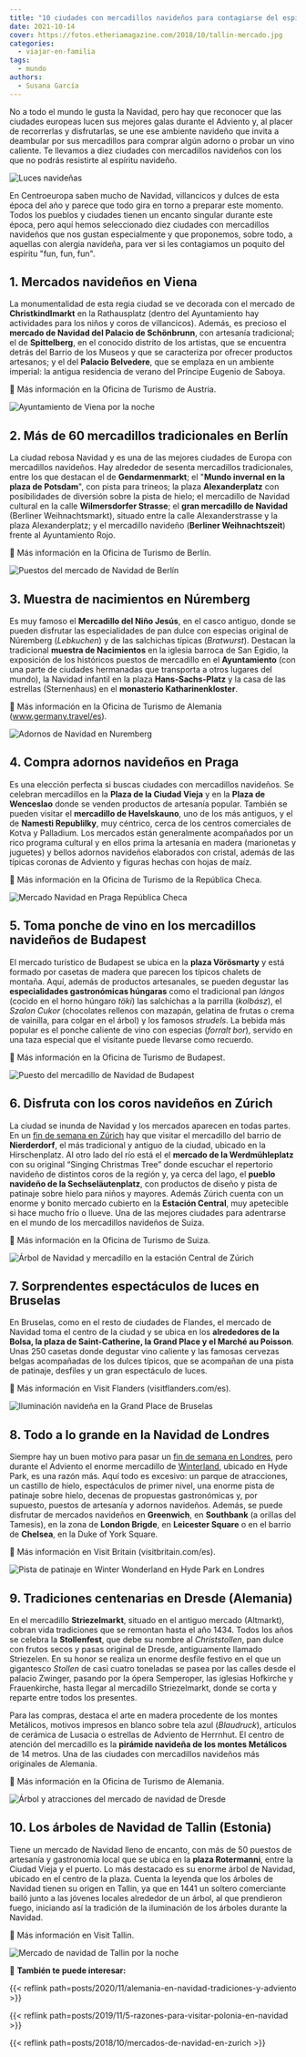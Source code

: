 ```yaml
---
title: "10 ciudades con mercadillos navideños para contagiarse del espíritu de la Navidad"
date: 2021-10-14
cover: https://fotos.etheriamagazine.com/2018/10/tallin-mercado.jpg
categories: 
  - viajar-en-familia
tags: 
  - mundo
authors: 
  - Susana García
---
```


No a todo el mundo le gusta la Navidad, pero hay que reconocer que las ciudades europeas 
lucen sus mejores galas durante el Adviento y, al placer de recorrerlas y disfrutarlas, 
se une ese ambiente navideño que invita a deambular por sus mercadillos para comprar 
algún adorno o probar un vino caliente. Te llevamos a diez ciudades con mercadillos 
navideños con los que no podrás resistirte al espíritu navideño. 

![Luces navideñas](https://fotos.etheriamagazine.com/2018/10/mercados-navidenos.jpg "Luces de Navidad.")

En Centroeuropa saben mucho de Navidad, villancicos y dulces de esta época del año y 
parece que todo gira en torno a preparar este momento. Todos los pueblos y ciudades 
tienen un encanto singular durante este época, pero aquí hemos seleccionado diez 
ciudades con mercadillos navideños que nos gustan especialmente y que proponemos, sobre 
todo, a aquellas con alergia navideña, para ver si les contagiamos un poquito del 
espíritu "fun, fun, fun". 

## 1\. Mercados navideños en Viena

La monumentalidad de esta regia ciudad se ve decorada con el mercado de 
**Christkindlmarkt** en la Rathausplatz (dentro del Ayuntamiento hay actividades para 
los niños y coros de villancicos). Además, es precioso el **mercado de Navidad del 
Palacio de Schönbrunn**, con artesanía tradicional; el de **Spittelberg**, en el 
conocido distrito de los artistas, que se encuentra detrás del Barrio de los Museos y 
que se caracteriza por ofrecer productos artesanos; y el del **Palacio Belvedere**, que 
se emplaza en un ambiente imperial: la antigua residencia de verano del Príncipe Eugenio 
de Saboya. 

📌 Más información en la Oficina de Turismo de Austria. 

![Ayuntamiento de Viena por la noche](https://fotos.etheriamagazine.com/2018/10/Viena-ayuntamiento.jpg "Ayuntamiento de Viena.")

## 2\. Más de 60 mercadillos tradicionales en Berlín

La ciudad rebosa Navidad y es una de las mejores ciudades de Europa con mercadillos 
navideños. Hay alrededor de sesenta mercadillos tradicionales, entre los que destacan el 
de **Gendarmenmarkt**; el "**Mundo invernal en la plaza de Potsdam**", con pista para 
trineos; la plaza **Alexanderplatz** con posibilidades de diversión sobre la pista de 
hielo; el mercadillo de Navidad cultural en la calle **Wilmersdorfer Strasse**; el 
**gran mercadillo de Navidad** (Berliner Weihnachtsmarkt), situado entre la calle 
Alexanderstrasse y la plaza Alexanderplatz; y el mercadillo navideño (**Berliner 
Weihnachtszeit**) frente al Ayuntamiento Rojo. 

**📌** Más información en la Oficina de Turismo de Berlín. 

![Puestos del mercado de Navidad de Berlín](https://fotos.etheriamagazine.com/2018/10/berlin.jpg "Mercado de Navidad en Berlín.")

## 3\. Muestra de nacimientos en Núremberg

Es muy famoso el **Mercadillo del Niño Jesús**, en el casco antiguo, donde se pueden 
disfrutar las especialidades de pan dulce con especias original de Núremberg 
(_Lebkuchen_) y de las salchichas típicas (_Bratwurst_). Destacan la tradicional 
**muestra de Nacimientos** en la iglesia barroca de San Egidio, la exposición de los 
históricos puestos de mercadillo en el **Ayuntamiento** (con una parte de ciudades 
hermanadas que transporta a otros lugares del mundo), la Navidad infantil en la plaza 
**Hans-Sachs-Platz** y la casa de las estrellas (Sternenhaus) en el **monasterio 
Katharinenkloster**. 

📌 Más información en la Oficina de Turismo de Alemania (www.germany.travel/es). 

![Adornos de Navidad en Nuremberg](https://fotos.etheriamagazine.com/2018/10/Nuremberg-christmas-market.jpg "Decoración en un puesto del mercado de Navidad de Núremberg.")

## 4\. Compra adornos navideños en Praga

Es una elección perfecta si buscas ciudades con mercadillos navideños. Se celebran 
mercadillos en la **Plaza de la Ciudad Vieja** y en la **Plaza de Wenceslao** donde se 
venden productos de artesanía popular. También se pueden visitar el **mercadillo de 
Havelskauno**, uno de los más antiguos, y el de **Namesti Republilky**, muy céntrico, 
cerca de los centros comerciales de Kotva y Palladium. Los mercados están generalmente 
acompañados por un rico programa cultural y en ellos prima la artesanía en madera 
(marionetas y juguetes) y bellos adornos navideños elaborados con cristal, además de las 
típicas coronas de Adviento y figuras hechas con hojas de maíz. 

📌 Más información en la Oficina de Turismo de la República Checa. 

![Mercado Navidad en Praga República Checa](https://fotos.etheriamagazine.com/2018/10/Praga-navidad.jpg "Mercado de Navidad en Praga. © Oficina de Turismo República Checa/Martin Marat")

## 5\. Toma ponche de vino en los mercadillos navideños de Budapest

El mercado turístico de Budapest se ubica en la **plaza Vörösmarty** y está formado por 
casetas de madera que parecen los típicos chalets de montaña. Aquí, además de productos 
artesanales, se pueden degustar las **especialidades gastronómicas húngaras** como el 
tradicional pan _lángos_ (cocido en el horno húngaro _töki_) las salchichas a la 
parrilla (_kolbász_), el _Szalon Cukor_ (chocolates rellenos con mazapán, gelatina de 
frutas o crema de vainilla, para colgar en el árbol) y los famosos _strudels_. La bebida 
más popular es el ponche caliente de vino con especias (_forralt bor_), servido en una 
taza especial que el visitante puede llevarse como recuerdo. 

📌 Más información en la Oficina de Turismo de Budapest. 

![Puesto del mercadillo de Navidad de Budapest](https://fotos.etheriamagazine.com/2018/10/Budapest-Navidad.jpg "Puesto del mercado de Navidad de Budapest. © O.T. Budapest")

## 6\. Disfruta con los coros navideños en Zúrich

La ciudad se inunda de Navidad y los mercados aparecen en todas partes. En un [fin de 
semana en Zúrich](http://etheriamagazine.com/2018/10/12/mercados-de-navidad-en-zurich/) 
hay que visitar el mercadillo del barrio de **Nierderdorf**, el más tradicional y 
antiguo de la ciudad, ubicado en la Hirschenplatz. Al otro lado del río está el el 
**mercado de la Werdmühleplatz** con su original “Singing Christmas Tree” donde escuchar 
el repertorio navideño de distintos coros de la región y, ya cerca del lago, el **pueblo 
navideño de la Sechseläutenplatz**, con productos de diseño y pista de patinaje sobre 
hielo para niños y mayores. Además Zúrich cuenta con un enorme y bonito mercado cubierto 
en la **Estación Central**, muy apetecible si hace mucho frío o llueve. Una de las 
mejores ciudades para adentrarse en el mundo de los mercadillos navideños de Suiza. 

📌 Más información en la Oficina de Turismo de Suiza. 

![Árbol de Navidad y mercadillo en la estación Central de Zúrich](https://fotos.etheriamagazine.com/2018/10/Zurich-estacion-central-1.jpg "Mercado de la Estación Central de Zúrich. © Switzerland Tourism/Ivo Scholz.")

## 7\. Sorprendentes espectáculos de luces en Bruselas

En Bruselas, como en el resto de ciudades de Flandes, el mercado de Navidad toma el 
centro de la ciudad y se ubica en los **alrededores de la Bolsa, la plaza de 
Saint-Catherine, la Grand Place y el Marché au Poisson**. Unas 250 casetas donde 
degustar vino caliente y las famosas cervezas belgas acompañadas de los dulces típicos, 
que se acompañan de una pista de patinaje, desfiles y un gran espectáculo de luces. 

📌 Más información en Visit Flanders (visitflanders.com/es). 

![Iluminación navideña en la Grand Place de Bruselas](https://fotos.etheriamagazine.com/2018/10/Bruselas-Navidad.jpg "Mercado de Navidad en Bruselas. © Visit Brussels/Eric Danhier.")

## 8\. Todo a lo grande en la Navidad de Londres

Siempre hay un buen motivo para pasar un [fin de semana en 
Londres](http://etheriamagazine.com/2018/09/13/visitas-imprescindibles-fin-de-semana-londres/), 
pero durante el Adviento el enorme mercadillo de 
[Winterland](https://hydeparkwinterwonderland.com), ubicado en Hyde Park, es una razón 
más. Aquí todo es excesivo: un parque de atracciones, un castillo de hielo, espectáculos 
de primer nivel, una enorme pista de patinaje sobre hielo, decenas de propuestas 
gastronómicas y, por supuesto, puestos de artesanía y adornos navideños. Además, se 
puede disfrutar de mercados navideños en **Greenwich**, en **Southbank** (a orillas del 
Tamesis), en la zona de **London Brigde**, en **Leicester Square** o en el barrio de 
**Chelsea**, en la Duke of York Square. 

📌 Más información en Visit Britain (visitbritain.com/es). 

![Pista de patinaje en Winter Wonderland en Hyde Park en Londres](https://fotos.etheriamagazine.com/2018/10/Londres-winterwonderland.jpg "Pista de patinaje en Winter Wonderland en Hyde Park. © Visit England/Daniela Luquini.")

## 9\. Tradiciones centenarias en Dresde (Alemania)

En el mercadillo **Striezelmarkt**, situado en el antiguo mercado (Altmarkt), cobran 
vida tradiciones que se remontan hasta el año 1434. Todos los años se celebra la 
**Stollenfest**, que debe su nombre al _Christstollen_, pan dulce con frutos secos y 
pasas original de Dresde, antiguamente llamado Striezelen. En su honor se realiza un 
enorme desfile festivo en el que un gigantesco _Stollen_ de casi cuatro toneladas se 
pasea por las calles desde el palacio Zwinger, pasando por la ópera Semperoper, las 
iglesias Hofkirche y Frauenkirche, hasta llegar al mercadillo Striezelmarkt, donde se 
corta y reparte entre todos los presentes. 

Para las compras, destaca el arte en madera procedente de los montes Metálicos, motivos 
impresos en blanco sobre tela azul (_Blaudruck_), artículos de cerámica de Lusacia o 
estrellas de Adviento de Herrnhut. El centro de atención del mercadillo es la **pirámide 
navideña de los montes Metálicos** de 14 metros. Una de las ciudades con mercadillos 
navideños más originales de Alemania. 

📌 Más información en la Oficina de Turismo de Alemania. 

![Árbol y atracciones del mercado de navidad de Dresde](https://fotos.etheriamagazine.com/2018/10/DRESDE.jpg "Mercado de Navidad en Dresde.")

## 10\. Los árboles de Navidad de Tallin (Estonia)

Tiene un mercado de Navidad lleno de encanto, con más de 50 puestos de artesanía y 
gastronomía local que se ubica en la **plaza Rotermanni**, entre la Ciudad Vieja y el 
puerto. Lo más destacado es su enorme árbol de Navidad, ubicado en el centro de la 
plaza. Cuenta la leyenda que los árboles de Navidad tienen su origen en Tallin, ya que 
en 1441 un soltero comerciante bailó junto a las jóvenes locales alrededor de un árbol, 
al que prendieron fuego, iniciando así la tradición de la iluminación de los árboles 
durante la Navidad. 

📌 Más información en Visit Tallin. 

![Mercado de navidad de Tallin por la noche](https://fotos.etheriamagazine.com/2018/10/tallin-mercado.jpg "Mercado de Navidad de Tallin. © Visit Tallin/Paul Kuimet.")

📌 **También te puede interesar:** 

{{< reflink path=posts/2020/11/alemania-en-navidad-tradiciones-y-adviento >}} 

{{< reflink path=posts/2019/11/5-razones-para-visitar-polonia-en-navidad >}} 

{{< reflink path=posts/2018/10/mercados-de-navidad-en-zurich >}}
